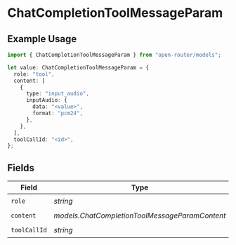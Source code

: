 # ChatCompletionToolMessageParam

## Example Usage

```typescript
import { ChatCompletionToolMessageParam } from "open-router/models";

let value: ChatCompletionToolMessageParam = {
  role: "tool",
  content: [
    {
      type: "input_audio",
      inputAudio: {
        data: "<value>",
        format: "pcm24",
      },
    },
  ],
  toolCallId: "<id>",
};
```

## Fields

| Field                                          | Type                                           | Required                                       | Description                                    |
| ---------------------------------------------- | ---------------------------------------------- | ---------------------------------------------- | ---------------------------------------------- |
| `role`                                         | *string*                                       | :heavy_check_mark:                             | N/A                                            |
| `content`                                      | *models.ChatCompletionToolMessageParamContent* | :heavy_check_mark:                             | N/A                                            |
| `toolCallId`                                   | *string*                                       | :heavy_check_mark:                             | N/A                                            |